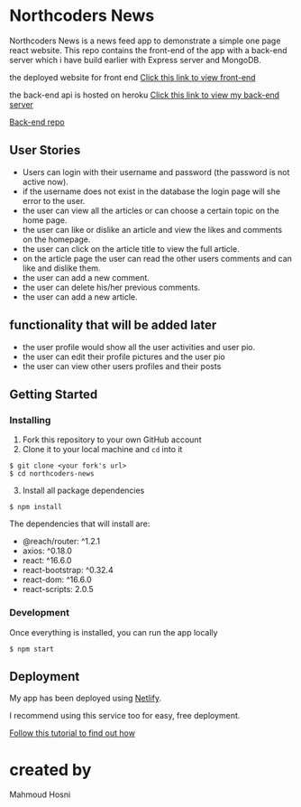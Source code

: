 # Northcoders News

Northcoders News is a news feed app to demonstrate a simple one page react website. This repo contains the front-end of the app with a back-end server which i have build earlier with Express server and MongoDB.

the deployed website for front end
[Click this link to view front-end](https://minia-news.netlify.com/)

the back-end api is hosted on heroku
[Click this link to view my back-end server](https://quiet-thicket-37970.herokuapp.com/)

[Back-end repo](https://github.com/rigorsaif/BE2-northcoders-news)

## User Stories

- Users can login with their username and password (the password is not active now).
- if the username does not exist in the database the login page will she error to the user.
- the user can view all the articles or can choose a certain topic on the home page.
- the user can like or dislike an article and view the likes and comments on the homepage.
- the user can click on the article title to view the full article.
- on the article page the user can read the other users comments and can like and dislike them.
- the user can add a new comment.
- the user can delete his/her previous comments.
- the user can add a new article.

## functionality that will be added later

- the user profile would show all the user activities and user pio.
- the user can edit their profile pictures and the user pio
- the user can view other users profiles and their posts

## Getting Started

### Installing

1. Fork this repository to your own GitHub account
2. Clone it to your local machine and `cd` into it

```
$ git clone <your fork's url>
$ cd northcoders-news
```

3. Install all package dependencies

```
$ npm install
```

The dependencies that will install are:

* @reach/router: ^1.2.1
* axios: ^0.18.0
* react: ^16.6.0
* react-bootstrap: ^0.32.4
* react-dom: ^16.6.0
* react-scripts: 2.0.5

### Development

Once everything is installed, you can run the app locally

```
$ npm start
```

## Deployment

My app has been deployed using [Netlify](https://www.netlify.com/). 

I recommend using this service too for easy, free deployment.

[Follow this tutorial to find out how](https://www.netlify.com/blog/2016/07/22/deploy-react-apps-in-less-than-30-seconds/)


# created by

Mahmoud Hosni
